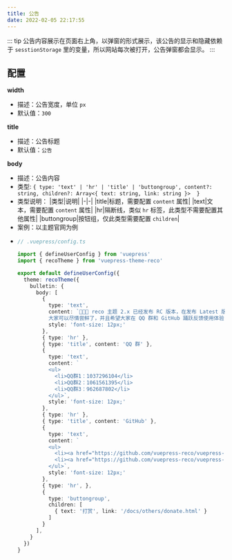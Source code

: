 ```yaml
---
title: 公告
date: 2022-02-05 22:17:55
---
```


::: tip
公告内容展示在页面右上角，以弹窗的形式展示，该公告的显示和隐藏依赖于 `sesstionStorage` 里的变量，所以网站每次被打开，公告弹窗都会显示。
:::

## 配置

**width**

- 描述：公告宽度，单位 `px`
- 默认值：`300`

**title**

- 描述：公告标题
- 默认值：`公告`

**body**

- 描述：公告内容
- 类型: `{
    type: 'text' | 'hr' | 'title' | 'buttongroup',
    content?: string,
    children?: Array<{ text: string, link: string }> 
  }`
- 类型说明：
  |类型|说明|
  |-|-|
  |title|标题，需要配置 `content` 属性|
  |text|文本，需要配置 `content` 属性|
  |hr|隔断线，类似 `hr` 标签，此类型不需要配置其他属性|
  |buttongroup|按钮组，仅此类型需要配置 `children`|
- 案例：以主题官网为例
- 
  ```ts
  // .vuepress/config.ts

  import { defineUserConfig } from 'vuepress'
  import { recoTheme } from 'vuepress-theme-reco'

  export default defineUserConfig({
    theme: recoTheme({
      bulletin: {
        body: [
          {
            type: 'text',
            content: `🎉🎉🎉 reco 主题 2.x 已经发布 RC 版本，在发布 Latest 版本之前不会再有大的更新，
            大家可以尽情尝鲜了，并且希望大家在 QQ 群和 GitHub 踊跃反馈使用体验，我会在第一时间响应。`,
            style: 'font-size: 12px;'
          },
          { type: 'hr' },
          { type: 'title', content: 'QQ 群' },
          {
            type: 'text',
            content: `
            <ul>
              <li>QQ群1：1037296104</li>
              <li>QQ群2：1061561395</li>
              <li>QQ群3：962687802</li>
            </ul>`,
            style: 'font-size: 12px;'
          },
          { type: 'hr' },
          { type: 'title', content: 'GitHub' },
          {
            type: 'text',
            content: `
            <ul>
              <li><a href="https://github.com/vuepress-reco/vuepress-theme-reco/issues">Issues<a/></li>
              <li><a href="https://github.com/vuepress-reco/vuepress-theme-reco/discussions/1">Discussions<a/></li>
            </ul>`,
            style: 'font-size: 12px;'
          },
          { type: 'hr', },
          {
            type: 'buttongroup',
            children: [
              { text: '打赏', link: '/docs/others/donate.html' }
            ]
          }
        ],
      }
    })
  }
  ```



